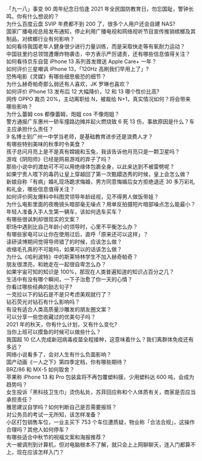 「九一八」事变 90 周年纪念日恰逢 2021 年全民国防教育日，勿忘国耻，警钟长鸣，你有什么想说的？  
为什么百度云盘 SVIP 年费都不到 200 了，很多个人用户还会自建 NAS?  
国家广播电视总局发布通知，停止利用广播电视和网络视听节目宣传推销槟榔及其制品，对槟榔行业有何影响？  
如何看待我国老年人健身很少进行力量训练，而是采取快走等有氧耐力运动？  
中国驻里约总领馆遭爆炸物袭击，中方表示严厉谴责，还有哪些信息值得关注？  
如何看待京东自营 iPhone 13 系列首发赠送 Apple Care+ 一年？  
如何评价三星嘲讽 iPhone 13，「120Hz 高刷我们早用上了」?  
恐怖电影《灵媒》有哪些细思极恐的细节？  
为什么赫奇帕奇那么弱还有人喜欢，JK 罗琳也喜欢？  
如何评价 iPhone 13 发布后 12 大幅降价，12 和 13 哪个性价比高?  
网传 OPPO 裁员 20%，主动离职给 N，被裁给 N+1，真实情况如何？将会带来哪些影响？  
为什么蕾姆 cos 都像蕾姆，炮姐 cos 不像炮姐？  
警方通报广东惠州一轿车撞路边摊并起火燃烧致 6 死 13 伤，事故原因是什么？车主应承担什么责任？  
9 名博士到广州一中学当老师，是基础教育进步还是浪费人才？  
有哪些特别美味的秋季时令美食？  
孩子总问月亮上是不是真有嫦娥和玉兔，我该告诉他月亮只是一颗卫星吗？  
游戏《阴阳师》已经是网易游戏的弃子了吗？  
那些小说中的渡劫可不可以用绝缘体包裹全身，以此来达到不被雷劈呢？  
如果宁贵人喂下的毒药让皇上穿越回了第一次甄嬛选秀的时候，皇上会怎么做？  
新娘自称「有病」婚礼现场跪求悔婚，男方同意悔婚后女方拒绝退还 30 多万彩礼和礼金，哪些信息值得关注？  
如何评价网友爆料中科图灵领导年龄歧视，见不得男人做饭带娃？  
为什么电影里面的夜晚镜头暗部毫无噪点？用单反拍摄短片暗部噪点怎么能最小？  
年轻人准备入手人生第一辆车，该如何选车买车？  
有哪些很讽刺却很现实的文案？  
职场中遇到比自己年龄小的领导时，心里不平衡怎么办？  
有哪些家电可以让你在使用过后，直呼「原来还可以这样」？  
读研读博期间觉得导师错了的时候，应该怎么做？  
收缩毛孔真的不可能吗，如果可以的话该怎么做？  
为什么《哈利波特》中的斯莱特林学生不加入赫奇帕奇？  
朋友很漂亮，和她走在一起很自卑怎么办？  
如果宇宙可知的知识是 100%，那现在人类普遍知道的知识占百分之几？  
生活中有没有哪个瞬间，一下子治愈了你一天的心情？  
你看过哪些经典的励志句子?  
一克拉以下的钻石是不是只考虑美观就行了？  
钻石荧光对钻石有什么影响吗？  
有没有适合人类高质量沙雕发的朋友圈文案？  
可以分享一些您收藏过的优美句子吗？  
2021 年的秋天，你有什么计划，又有什么变化?  
当你上班可以摸鱼的时候可以做些什么？  
我国超 10 亿人完成新冠病毒疫苗全程接种，这意味着什么？我们离群体免疫还有多远？  
网络小说看多了，会对人生有什么负面影响？  
国产动画《一人之下》第四季定档，你有哪些期待？  
BRZ/86 和 MX-5 如何取舍？  
苹果称 iPhone 13 和 Pro 包装盒将不再包覆塑料膜，少用塑料达 600 吨，会成为趋势吗？  
女生投诉「黑科技卫生巾」烫伤私处，苏菲回应称和个人体质有关，商家是否应当承担责任？  
雅思建议自学吗？如何判断自己是否需要报班？  
对公务员的考试一无所知，该怎样准备？  
小区打包销售车位，一业主买下 753 个车位遭质疑，物业称「合法合规」，这操作合理吗？其他人如何停车？  
有哪些适合中秋节的祝福文案和海报推荐？  
大一被调剂到计算机，但对电脑根本不了解，就只会上上网聊聊天，连入门都算不上，现在应该怎样入门？  
